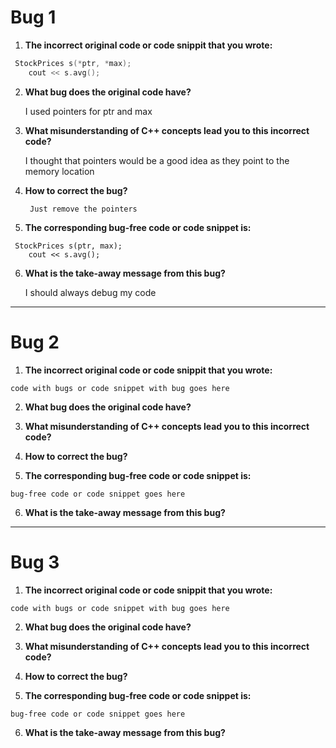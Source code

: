 # Bug 1

1. **The incorrect original code or code snippit that you wrote:**

``` cpp
 StockPrices s(*ptr, *max);
    cout << s.avg();
```

2. **What bug does the original code have?**
    
    I used pointers for ptr and max     
  

3. **What misunderstanding of C++ concepts lead you to this incorrect code?**
   
    I thought that pointers would be a good idea as they point to the memory location
4. **How to correct the bug?**
        
        Just remove the pointers
5. **The corresponding bug-free code or code snippet is:**

```
 StockPrices s(ptr, max);
    cout << s.avg();
```

6. **What is the take-away message from this bug?**
   
   I should always debug my code
---

# Bug 2

1. **The incorrect original code or code snippit that you wrote:**

```
code with bugs or code snippet with bug goes here

```

2. **What bug does the original code have?**

  

3. **What misunderstanding of C++ concepts lead you to this incorrect code?**

4. **How to correct the bug?**

5. **The corresponding bug-free code or code snippet is:**

```
bug-free code or code snippet goes here

```

6. **What is the take-away message from this bug?**

---

# Bug 3

1. **The incorrect original code or code snippit that you wrote:**

```
code with bugs or code snippet with bug goes here

```

2. **What bug does the original code have?**

  

3. **What misunderstanding of C++ concepts lead you to this incorrect code?**

4. **How to correct the bug?**

5. **The corresponding bug-free code or code snippet is:**

```
bug-free code or code snippet goes here

```

6. **What is the take-away message from this bug?**
